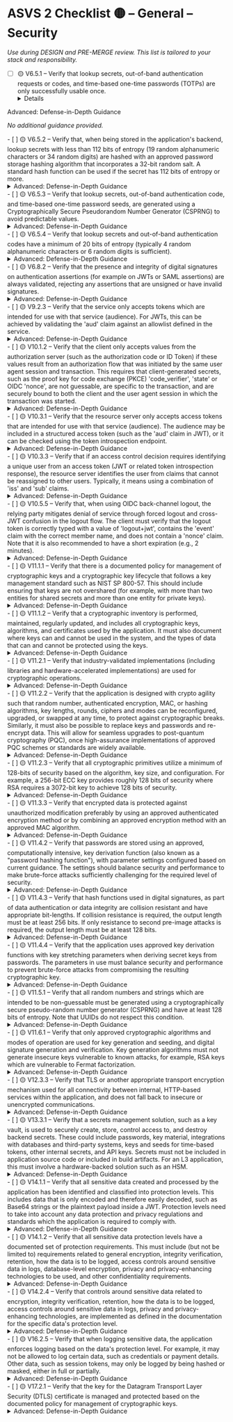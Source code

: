 # ASVS 2 Checklist 🟡 – General – Security

_Use during DESIGN and PRE-MERGE review. This list is tailored to your stack and responsibility._

- [ ] 🟡 V6.5.1 – Verify that lookup secrets, out-of-band authentication requests or codes, and time-based one-time passwords (TOTPs) are only successfully usable once.
  <details>
<summary>Advanced: Defense-in-Depth Guidance</summary>

_No additional guidance provided._

</details>
- [ ] 🟡 V6.5.2 – Verify that, when being stored in the application's backend, lookup secrets with less than 112 bits of entropy (19 random alphanumeric characters or 34 random digits) are hashed with an approved password storage hashing algorithm that incorporates a 32-bit random salt. A standard hash function can be used if the secret has 112 bits of entropy or more.
  <details>
<summary>Advanced: Defense-in-Depth Guidance</summary>

_No additional guidance provided._

</details>
- [ ] 🟡 V6.5.3 – Verify that lookup secrets, out-of-band authentication code, and time-based one-time password seeds, are generated using a Cryptographically Secure Pseudorandom Number Generator (CSPRNG) to avoid predictable values.
  <details>
<summary>Advanced: Defense-in-Depth Guidance</summary>

_No additional guidance provided._

</details>
- [ ] 🟡 V6.5.4 – Verify that lookup secrets and out-of-band authentication codes have a minimum of 20 bits of entropy (typically 4 random alphanumeric characters or 6 random digits is sufficient).
  <details>
<summary>Advanced: Defense-in-Depth Guidance</summary>

_No additional guidance provided._

</details>
- [ ] 🟡 V6.8.2 – Verify that the presence and integrity of digital signatures on authentication assertions (for example on JWTs or SAML assertions) are always validated, rejecting any assertions that are unsigned or have invalid signatures.
  <details>
<summary>Advanced: Defense-in-Depth Guidance</summary>

_No additional guidance provided._

</details>
- [ ] 🟡 V9.2.3 – Verify that the service only accepts tokens which are intended for use with that service (audience). For JWTs, this can be achieved by validating the 'aud' claim against an allowlist defined in the service.
  <details>
<summary>Advanced: Defense-in-Depth Guidance</summary>

_No additional guidance provided._

</details>
- [ ] 🟡 V10.1.2 – Verify that the client only accepts values from the authorization server (such as the authorization code or ID Token) if these values result from an authorization flow that was initiated by the same user agent session and transaction. This requires that client-generated secrets, such as the proof key for code exchange (PKCE) 'code_verifier', 'state' or OIDC 'nonce', are not guessable, are specific to the transaction, and are securely bound to both the client and the user agent session in which the transaction was started.
  <details>
<summary>Advanced: Defense-in-Depth Guidance</summary>

_No additional guidance provided._

</details>
- [ ] 🟡 V10.3.1 – Verify that the resource server only accepts access tokens that are intended for use with that service (audience). The audience may be included in a structured access token (such as the 'aud' claim in JWT), or it can be checked using the token introspection endpoint.
  <details>
<summary>Advanced: Defense-in-Depth Guidance</summary>

_No additional guidance provided._

</details>
- [ ] 🟡 V10.3.3 – Verify that if an access control decision requires identifying a unique user from an access token (JWT or related token introspection response), the resource server identifies the user from claims that cannot be reassigned to other users. Typically, it means using a combination of 'iss' and 'sub' claims.
  <details>
<summary>Advanced: Defense-in-Depth Guidance</summary>

_No additional guidance provided._

</details>
- [ ] 🟡 V10.5.5 – Verify that, when using OIDC back-channel logout, the relying party mitigates denial of service through forced logout and cross-JWT confusion in the logout flow. The client must verify that the logout token is correctly typed with a value of 'logout+jwt', contains the 'event' claim with the correct member name, and does not contain a 'nonce' claim. Note that it is also recommended to have a short expiration (e.g., 2 minutes).
  <details>
<summary>Advanced: Defense-in-Depth Guidance</summary>

_No additional guidance provided._

</details>
- [ ] 🟡 V11.1.1 – Verify that there is a documented policy for management of cryptographic keys and a cryptographic key lifecycle that follows a key management standard such as NIST SP 800-57. This should include ensuring that keys are not overshared (for example, with more than two entities for shared secrets and more than one entity for private keys).
  <details>
<summary>Advanced: Defense-in-Depth Guidance</summary>

_No additional guidance provided._

</details>
- [ ] 🟡 V11.1.2 – Verify that a cryptographic inventory is performed, maintained, regularly updated, and includes all cryptographic keys, algorithms, and certificates used by the application. It must also document where keys can and cannot be used in the system, and the types of data that can and cannot be protected using the keys.
  <details>
<summary>Advanced: Defense-in-Depth Guidance</summary>

_No additional guidance provided._

</details>
- [ ] 🟡 V11.2.1 – Verify that industry-validated implementations (including libraries and hardware-accelerated implementations) are used for cryptographic operations.
  <details>
<summary>Advanced: Defense-in-Depth Guidance</summary>

_No additional guidance provided._

</details>
- [ ] 🟡 V11.2.2 – Verify that the application is designed with crypto agility such that random number, authenticated encryption, MAC, or hashing algorithms, key lengths, rounds, ciphers and modes can be reconfigured, upgraded, or swapped at any time, to protect against cryptographic breaks. Similarly, it must also be possible to replace keys and passwords and re-encrypt data. This will allow for seamless upgrades to post-quantum cryptography (PQC), once high-assurance implementations of approved PQC schemes or standards are widely available.
  <details>
<summary>Advanced: Defense-in-Depth Guidance</summary>

_No additional guidance provided._

</details>
- [ ] 🟡 V11.2.3 – Verify that all cryptographic primitives utilize a minimum of 128-bits of security based on the algorithm, key size, and configuration. For example, a 256-bit ECC key provides roughly 128 bits of security where RSA requires a 3072-bit key to achieve 128 bits of security.
  <details>
<summary>Advanced: Defense-in-Depth Guidance</summary>

_No additional guidance provided._

</details>
- [ ] 🟡 V11.3.3 – Verify that encrypted data is protected against unauthorized modification preferably by using an approved authenticated encryption method or by combining an approved encryption method with an approved MAC algorithm.
  <details>
<summary>Advanced: Defense-in-Depth Guidance</summary>

_No additional guidance provided._

</details>
- [ ] 🟡 V11.4.2 – Verify that passwords are stored using an approved, computationally intensive, key derivation function (also known as a "password hashing function"), with parameter settings configured based on current guidance. The settings should balance security and performance to make brute-force attacks sufficiently challenging for the required level of security.
  <details>
<summary>Advanced: Defense-in-Depth Guidance</summary>

_No additional guidance provided._

</details>
- [ ] 🟡 V11.4.3 – Verify that hash functions used in digital signatures, as part of data authentication or data integrity are collision resistant and have appropriate bit-lengths. If collision resistance is required, the output length must be at least 256 bits. If only resistance to second pre-image attacks is required, the output length must be at least 128 bits.
  <details>
<summary>Advanced: Defense-in-Depth Guidance</summary>

_No additional guidance provided._

</details>
- [ ] 🟡 V11.4.4 – Verify that the application uses approved key derivation functions with key stretching parameters when deriving secret keys from passwords. The parameters in use must balance security and performance to prevent brute-force attacks from compromising the resulting cryptographic key.
  <details>
<summary>Advanced: Defense-in-Depth Guidance</summary>

_No additional guidance provided._

</details>
- [ ] 🟡 V11.5.1 – Verify that all random numbers and strings which are intended to be non-guessable must be generated using a cryptographically secure pseudo-random number generator (CSPRNG) and have at least 128 bits of entropy. Note that UUIDs do not respect this condition.
  <details>
<summary>Advanced: Defense-in-Depth Guidance</summary>

_No additional guidance provided._

</details>
- [ ] 🟡 V11.6.1 – Verify that only approved cryptographic algorithms and modes of operation are used for key generation and seeding, and digital signature generation and verification. Key generation algorithms must not generate insecure keys vulnerable to known attacks, for example, RSA keys which are vulnerable to Fermat factorization.
  <details>
<summary>Advanced: Defense-in-Depth Guidance</summary>

_No additional guidance provided._

</details>
- [ ] 🟡 V12.3.3 – Verify that TLS or another appropriate transport encryption mechanism used for all connectivity between internal, HTTP-based services within the application, and does not fall back to insecure or unencrypted communications.
  <details>
<summary>Advanced: Defense-in-Depth Guidance</summary>

_No additional guidance provided._

</details>
- [ ] 🟡 V13.3.1 – Verify that a secrets management solution, such as a key vault, is used to securely create, store, control access to, and destroy backend secrets. These could include passwords, key material, integrations with databases and third-party systems, keys and seeds for time-based tokens, other internal secrets, and API keys. Secrets must not be included in application source code or included in build artifacts. For an L3 application, this must involve a hardware-backed solution such as an HSM.
  <details>
<summary>Advanced: Defense-in-Depth Guidance</summary>

_No additional guidance provided._

</details>
- [ ] 🟡 V14.1.1 – Verify that all sensitive data created and processed by the application has been identified and classified into protection levels. This includes data that is only encoded and therefore easily decoded, such as Base64 strings or the plaintext payload inside a JWT. Protection levels need to take into account any data protection and privacy regulations and standards which the application is required to comply with.
  <details>
<summary>Advanced: Defense-in-Depth Guidance</summary>

_No additional guidance provided._

</details>
- [ ] 🟡 V14.1.2 – Verify that all sensitive data protection levels have a documented set of protection requirements. This must include (but not be limited to) requirements related to general encryption, integrity verification, retention, how the data is to be logged, access controls around sensitive data in logs, database-level encryption, privacy and privacy-enhancing technologies to be used, and other confidentiality requirements.
  <details>
<summary>Advanced: Defense-in-Depth Guidance</summary>

_No additional guidance provided._

</details>
- [ ] 🟡 V14.2.4 – Verify that controls around sensitive data related to encryption, integrity verification, retention, how the data is to be logged, access controls around sensitive data in logs, privacy and privacy-enhancing technologies, are implemented as defined in the documentation for the specific data's protection level.
  <details>
<summary>Advanced: Defense-in-Depth Guidance</summary>

_No additional guidance provided._

</details>
- [ ] 🟡 V16.2.5 – Verify that when logging sensitive data, the application enforces logging based on the data's protection level. For example, it may not be allowed to log certain data, such as credentials or payment details. Other data, such as session tokens, may only be logged by being hashed or masked, either in full or partially.
  <details>
<summary>Advanced: Defense-in-Depth Guidance</summary>

_No additional guidance provided._

</details>
- [ ] 🟡 V17.2.1 – Verify that the key for the Datagram Transport Layer Security (DTLS) certificate is managed and protected based on the documented policy for management of cryptographic keys.
  <details>
<summary>Advanced: Defense-in-Depth Guidance</summary>

_No additional guidance provided._

</details>
